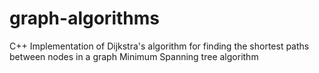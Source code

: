 # graph-algorithms
C++ Implementation of Dijkstra's algorithm for finding the shortest paths between nodes in a graph
Minimum Spanning tree algorithm
